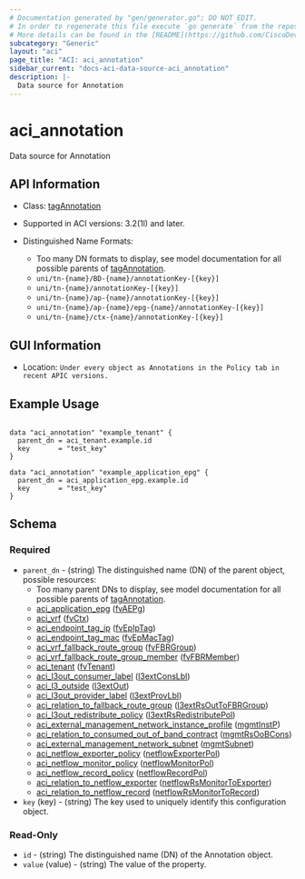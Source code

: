 ```yaml
---
# Documentation generated by "gen/generator.go"; DO NOT EDIT.
# In order to regenerate this file execute `go generate` from the repository root.
# More details can be found in the [README](https://github.com/CiscoDevNet/terraform-provider-aci/blob/master/README.md).
subcategory: "Generic"
layout: "aci"
page_title: "ACI: aci_annotation"
sidebar_current: "docs-aci-data-source-aci_annotation"
description: |-
  Data source for Annotation
---
```


# aci_annotation #

Data source for Annotation

## API Information ##

* Class: [tagAnnotation](https://pubhub.devnetcloud.com/media/model-doc-latest/docs/app/index.html#/objects/tagAnnotation/overview)

* Supported in ACI versions: 3.2(1l) and later.

* Distinguished Name Formats:
  - Too many DN formats to display, see model documentation for all possible parents of [tagAnnotation](https://pubhub.devnetcloud.com/media/model-doc-latest/docs/app/index.html#/objects/tagAnnotation/overview).
  - `uni/tn-{name}/BD-{name}/annotationKey-[{key}]`
  - `uni/tn-{name}/annotationKey-[{key}]`
  - `uni/tn-{name}/ap-{name}/annotationKey-[{key}]`
  - `uni/tn-{name}/ap-{name}/epg-{name}/annotationKey-[{key}]`
  - `uni/tn-{name}/ctx-{name}/annotationKey-[{key}]`

## GUI Information ##

* Location: `Under every object as Annotations in the Policy tab in recent APIC versions.`

## Example Usage ##

```hcl

data "aci_annotation" "example_tenant" {
  parent_dn = aci_tenant.example.id
  key       = "test_key"
}

data "aci_annotation" "example_application_epg" {
  parent_dn = aci_application_epg.example.id
  key       = "test_key"
}

```

## Schema ##

### Required ###

* `parent_dn` - (string) The distinguished name (DN) of the parent object, possible resources:
  - Too many parent DNs to display, see model documentation for all possible parents of [tagAnnotation](https://pubhub.devnetcloud.com/media/model-doc-latest/docs/app/index.html#/objects/tagAnnotation/overview).
  - [aci_application_epg](https://registry.terraform.io/providers/CiscoDevNet/aci/latest/docs/resources/application_epg) ([fvAEPg](https://pubhub.devnetcloud.com/media/model-doc-latest/docs/app/index.html#/objects/fvAEPg/overview))
  - [aci_vrf](https://registry.terraform.io/providers/CiscoDevNet/aci/latest/docs/resources/vrf) ([fvCtx](https://pubhub.devnetcloud.com/media/model-doc-latest/docs/app/index.html#/objects/fvCtx/overview))
  - [aci_endpoint_tag_ip](https://registry.terraform.io/providers/CiscoDevNet/aci/latest/docs/resources/endpoint_tag_ip) ([fvEpIpTag](https://pubhub.devnetcloud.com/media/model-doc-latest/docs/app/index.html#/objects/fvEpIpTag/overview))
  - [aci_endpoint_tag_mac](https://registry.terraform.io/providers/CiscoDevNet/aci/latest/docs/resources/endpoint_tag_mac) ([fvEpMacTag](https://pubhub.devnetcloud.com/media/model-doc-latest/docs/app/index.html#/objects/fvEpMacTag/overview))
  - [aci_vrf_fallback_route_group](https://registry.terraform.io/providers/CiscoDevNet/aci/latest/docs/resources/vrf_fallback_route_group) ([fvFBRGroup](https://pubhub.devnetcloud.com/media/model-doc-latest/docs/app/index.html#/objects/fvFBRGroup/overview))
  - [aci_vrf_fallback_route_group_member](https://registry.terraform.io/providers/CiscoDevNet/aci/latest/docs/resources/vrf_fallback_route_group_member) ([fvFBRMember](https://pubhub.devnetcloud.com/media/model-doc-latest/docs/app/index.html#/objects/fvFBRMember/overview))
  - [aci_tenant](https://registry.terraform.io/providers/CiscoDevNet/aci/latest/docs/resources/tenant) ([fvTenant](https://pubhub.devnetcloud.com/media/model-doc-latest/docs/app/index.html#/objects/fvTenant/overview))
  - [aci_l3out_consumer_label](https://registry.terraform.io/providers/CiscoDevNet/aci/latest/docs/resources/l3out_consumer_label) ([l3extConsLbl](https://pubhub.devnetcloud.com/media/model-doc-latest/docs/app/index.html#/objects/l3extConsLbl/overview))
  - [aci_l3_outside](https://registry.terraform.io/providers/CiscoDevNet/aci/latest/docs/resources/l3_outside) ([l3extOut](https://pubhub.devnetcloud.com/media/model-doc-latest/docs/app/index.html#/objects/l3extOut/overview))
  - [aci_l3out_provider_label](https://registry.terraform.io/providers/CiscoDevNet/aci/latest/docs/resources/l3out_provider_label) ([l3extProvLbl](https://pubhub.devnetcloud.com/media/model-doc-latest/docs/app/index.html#/objects/l3extProvLbl/overview))
  - [aci_relation_to_fallback_route_group](https://registry.terraform.io/providers/CiscoDevNet/aci/latest/docs/resources/relation_to_fallback_route_group) ([l3extRsOutToFBRGroup](https://pubhub.devnetcloud.com/media/model-doc-latest/docs/app/index.html#/objects/l3extRsOutToFBRGroup/overview))
  - [aci_l3out_redistribute_policy](https://registry.terraform.io/providers/CiscoDevNet/aci/latest/docs/resources/l3out_redistribute_policy) ([l3extRsRedistributePol](https://pubhub.devnetcloud.com/media/model-doc-latest/docs/app/index.html#/objects/l3extRsRedistributePol/overview))
  - [aci_external_management_network_instance_profile](https://registry.terraform.io/providers/CiscoDevNet/aci/latest/docs/resources/external_management_network_instance_profile) ([mgmtInstP](https://pubhub.devnetcloud.com/media/model-doc-latest/docs/app/index.html#/objects/mgmtInstP/overview))
  - [aci_relation_to_consumed_out_of_band_contract](https://registry.terraform.io/providers/CiscoDevNet/aci/latest/docs/resources/relation_to_consumed_out_of_band_contract) ([mgmtRsOoBCons](https://pubhub.devnetcloud.com/media/model-doc-latest/docs/app/index.html#/objects/mgmtRsOoBCons/overview))
  - [aci_external_management_network_subnet](https://registry.terraform.io/providers/CiscoDevNet/aci/latest/docs/resources/external_management_network_subnet) ([mgmtSubnet](https://pubhub.devnetcloud.com/media/model-doc-latest/docs/app/index.html#/objects/mgmtSubnet/overview))
  - [aci_netflow_exporter_policy](https://registry.terraform.io/providers/CiscoDevNet/aci/latest/docs/resources/netflow_exporter_policy) ([netflowExporterPol](https://pubhub.devnetcloud.com/media/model-doc-latest/docs/app/index.html#/objects/netflowExporterPol/overview))
  - [aci_netflow_monitor_policy](https://registry.terraform.io/providers/CiscoDevNet/aci/latest/docs/resources/netflow_monitor_policy) ([netflowMonitorPol](https://pubhub.devnetcloud.com/media/model-doc-latest/docs/app/index.html#/objects/netflowMonitorPol/overview))
  - [aci_netflow_record_policy](https://registry.terraform.io/providers/CiscoDevNet/aci/latest/docs/resources/netflow_record_policy) ([netflowRecordPol](https://pubhub.devnetcloud.com/media/model-doc-latest/docs/app/index.html#/objects/netflowRecordPol/overview))
  - [aci_relation_to_netflow_exporter](https://registry.terraform.io/providers/CiscoDevNet/aci/latest/docs/resources/relation_to_netflow_exporter) ([netflowRsMonitorToExporter](https://pubhub.devnetcloud.com/media/model-doc-latest/docs/app/index.html#/objects/netflowRsMonitorToExporter/overview))
  - [aci_relation_to_netflow_record](https://registry.terraform.io/providers/CiscoDevNet/aci/latest/docs/resources/relation_to_netflow_record) ([netflowRsMonitorToRecord](https://pubhub.devnetcloud.com/media/model-doc-latest/docs/app/index.html#/objects/netflowRsMonitorToRecord/overview))
* `key` (key) - (string) The key used to uniquely identify this configuration object.

### Read-Only ###

* `id` - (string) The distinguished name (DN) of the Annotation object.
* `value` (value) - (string) The value of the property.
